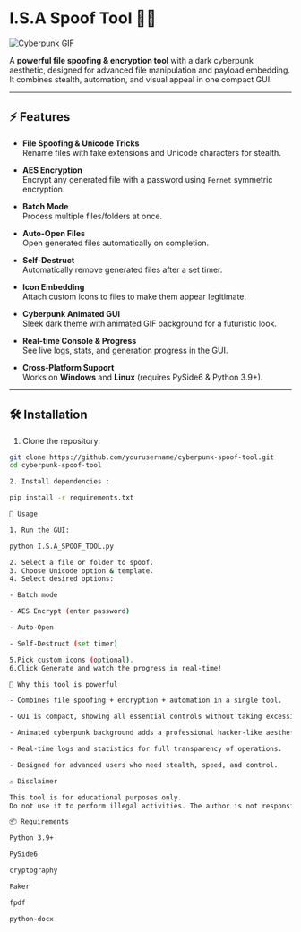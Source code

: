 # I.S.A Spoof Tool 🖤💚

![Cyberpunk GIF](cyberpunk.gif)

A **powerful file spoofing & encryption tool** with a dark cyberpunk aesthetic, designed for advanced file manipulation and payload embedding. It combines stealth, automation, and visual appeal in one compact GUI.

---

## ⚡ Features

- **File Spoofing & Unicode Tricks**  
  Rename files with fake extensions and Unicode characters for stealth.

- **AES Encryption**  
  Encrypt any generated file with a password using `Fernet` symmetric encryption.

- **Batch Mode**  
  Process multiple files/folders at once.

- **Auto-Open Files**  
  Open generated files automatically on completion.

- **Self-Destruct**  
  Automatically remove generated files after a set timer.

- **Icon Embedding**  
  Attach custom icons to files to make them appear legitimate.

- **Cyberpunk Animated GUI**  
  Sleek dark theme with animated GIF background for a futuristic look.

- **Real-time Console & Progress**  
  See live logs, stats, and generation progress in the GUI.

- **Cross-Platform Support**  
  Works on **Windows** and **Linux** (requires PySide6 & Python 3.9+).

---

## 🛠 Installation

1. Clone the repository:

```bash
git clone https://github.com/yourusername/cyberpunk-spoof-tool.git
cd cyberpunk-spoof-tool

2. Install dependencies :

pip install -r requirements.txt

🚀 Usage

1. Run the GUI:

python I.S.A_SPOOF_TOOL.py

2. Select a file or folder to spoof.
3. Choose Unicode option & template.
4. Select desired options:

- Batch mode

- AES Encrypt (enter password)

- Auto-Open

- Self-Destruct (set timer)

5.Pick custom icons (optional).
6.Click Generate and watch the progress in real-time!

💎 Why this tool is powerful

- Combines file spoofing + encryption + automation in a single tool.

- GUI is compact, showing all essential controls without taking excessive screen space.

- Animated cyberpunk background adds a professional hacker-like aesthetic.

- Real-time logs and statistics for full transparency of operations.

- Designed for advanced users who need stealth, speed, and control.

⚠️ Disclaimer

This tool is for educational purposes only.
Do not use it to perform illegal activities. The author is not responsible for any misuse

📦 Requirements

Python 3.9+

PySide6

cryptography

Faker

fpdf

python-docx

